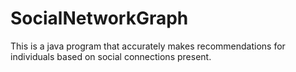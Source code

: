 # SocialNetworkGraph
This is a java program that accurately makes recommendations for individuals based on social connections present.
